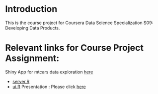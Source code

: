 # Introduction 
This is the course project for Coursera Data Science Specialization S09: Developing Data Products. 

# Relevant links for Course Project Assignment:
Shiny App for mtcars data exploration [here](https://kjan318.shinyapps.io/KJ_mtcarsApp/)
  - [server.R](https://github.com/kjan318/coursea_DS/blob/gh-pages/S09/course_project/KJ_shinyApp/server.R)
  - [ui.R](https://github.com/kjan318/coursea_DS/blob/gh-pages/S09/course_project/KJ_shinyApp/ui.R)
Presentation : Please click [here](https://kjan318.github.io/coursea_DS/S09/course_project/presentation.html#1)
